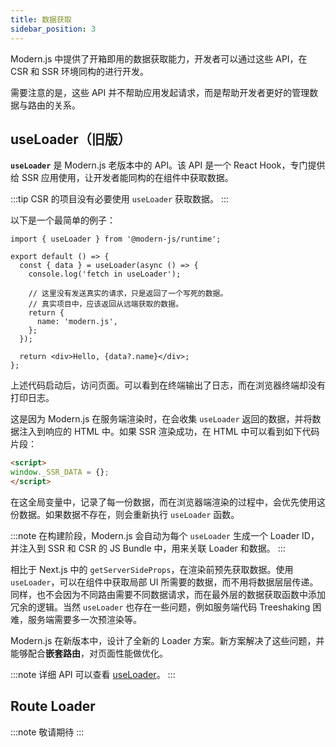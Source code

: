 ```yaml
---
title: 数据获取
sidebar_position: 3
---
```


Modern.js 中提供了开箱即用的数据获取能力，开发者可以通过这些 API，在 CSR 和 SSR 环境同构的进行开发。

需要注意的是，这些 API 并不帮助应用发起请求，而是帮助开发者更好的管理数据与路由的关系。

## useLoader（旧版）

**`useLoader`** 是 Modern.js 老版本中的 API。该 API 是一个 React Hook，专门提供给 SSR 应用使用，让开发者能同构的在组件中获取数据。

:::tip
CSR 的项目没有必要使用 `useLoader` 获取数据。
:::

以下是一个最简单的例子：

```tsx
import { useLoader } from '@modern-js/runtime';

export default () => {
  const { data } = useLoader(async () => {
    console.log('fetch in useLoader');

    // 这里没有发送真实的请求，只是返回了一个写死的数据。
    // 真实项目中，应该返回从远端获取的数据。
    return {
      name: 'modern.js',
    };
  });

  return <div>Hello, {data?.name}</div>;
};
```

上述代码启动后，访问页面。可以看到在终端输出了日志，而在浏览器终端却没有打印日志。

这是因为 Modern.js 在服务端渲染时，在会收集 `useLoader` 返回的数据，并将数据注入到响应的 HTML 中。如果 SSR 渲染成功，在 HTML 中可以看到如下代码片段：

```html
<script>
window._SSR_DATA = {};
</script>
```

在这全局变量中，记录了每一份数据，而在浏览器端渲染的过程中，会优先使用这份数据。如果数据不存在，则会重新执行 `useLoader` 函数。

:::note
在构建阶段，Modern.js 会自动为每个 `useLoader` 生成一个 Loader ID，并注入到 SSR 和 CSR 的 JS Bundle 中，用来关联 Loader 和数据。
:::

相比于 Next.js 中的 `getServerSideProps`，在渲染前预先获取数据。使用 `useLoader`，可以在组件中获取局部 UI 所需要的数据，而不用将数据层层传递。同样，也不会因为不同路由需要不同数据请求，而在最外层的数据获取函数中添加冗余的逻辑。当然 `useLoader` 也存在一些问题，例如服务端代码 Treeshaking 困难，服务端需要多一次预渲染等。

Modern.js 在新版本中，设计了全新的 Loader 方案。新方案解决了这些问题，并能够配合**嵌套路由**，对页面性能做优化。

:::note
详细 API 可以查看 [useLoader](/docs/apis/app/runtime/core/use-loader)。
:::
## Route Loader

:::note
敬请期待
:::
